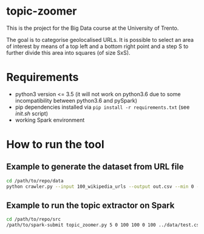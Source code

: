 # topic-zoomer
This is the project for the Big Data course at the University of Trento.

The goal is to categorise geolocalised URLs. It is possible to select an area of
interest by means of a top left and a bottom right point and a step S to further
divide this area into squares (of size SxS).

# Requirements
* python3 version <= 3.5 (it will not work on python3.6 due to some incompatibility between python3.6 and pySpark)
* pip dependencies installed via `pip install -r requirements.txt` (see _init.sh_ script)
* working Spark environment

# How to run the tool
## Example to generate the dataset from URL file
```bash
cd /path/to/repo/data
python crawler.py --input 100_wikipedia_urls --output out.csv --min 0 --max 100
```

## Example to run the topic extractor on Spark
```bash
cd /path/to/repo/src
/path/to/spark-submit topic_zoomer.py 5 0 100 100 0 100 ../data/test.csv
```
